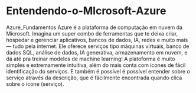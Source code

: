 # Entendendo-o-MIcrosoft-Azure
Azure_Fundamentos
Azure é a plataforma de computação em nuvem da Microsoft. Imagina um super combo de ferramentas que te deixa criar, hospedar e gerenciar aplicativos, bancos de dados, IA, redes e muito mais — tudo pela internet. Ele oferece serviços tipo máquinas virtuais, banco de dados SQL, análise de dados, IA generativa, armazenamento em nuvem, e dá até pra treinar modelos de machine learning!
A platoforma é muito simples e extremamente intuítiva, além do mais conta com ícones de fácil identificação do serviços. E também é possível é possível entender sobre o serviço através da descrição, que é fácilmente encontrada quando clica sobre o ícone (serviço).
